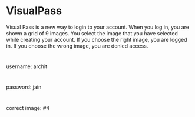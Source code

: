 # VisualPass
Visual Pass is a new way to login to your account. When you log in, you are shown a grid of 9 images. You select the image that you have selected while creating your account. If you choose the right image, you are logged in. If you choose the wrong image, you are denied access.
#
username: archit
#
password: jain
#
correct image: #4
